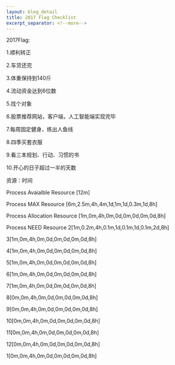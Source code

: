 ```yaml
---
layout: blog_detail
title: 2017 Flag Checklist
excerpt_separator: <!--more-->
---
```

2017Flag:

1.顺利转正

2.车贷还完

3.体重保持到140斤

4.流动资金达到6位数

5.找个对象

6.股票推荐网站，客户端，人工智能端实现完毕

7.每周固定健身，练出人鱼线

8.四季买套衣服

9.看三本规划、行动、习惯的书

10.开心的日子超过一半的天数
<!--more-->
资源：时间

Process Avaialble Resource
[12m]

Process MAX Resource
[6m,2.5m,4h,4m,1d,1m,1d,0.3m,1d,8h]

Process Allocation Resource
[1m,0m,4h,0m,0d,0m,0d,0m,0d,8h]

Process NEED Resource
2[1m,0.2m,4h,0.1m,1d,0.1m,1d,0.1m,2d,8h]

3[1m,0m,4h,0m,0d,0m,0d,0m,0d,8h]

4[1m,0m,4h,0m,0d,0m,0d,0m,0d,8h]

5[1m,0m,4h,0m,0d,0m,0d,0m,0d,8h]

6[1m,0m,4h,0m,0d,0m,0d,0m,0d,8h]

7[1m,0m,4h,0m,0d,0m,0d,0m,0d,8h]

8[0m,0m,4h,0m,0d,0m,0d,0m,0d,8h]

9[0m,0m,4h,0m,0d,0m,0d,0m,0d,8h]

10[0m,0m,4h,0m,0d,0m,0d,0m,0d,8h]

11[0m,0m,4h,0m,0d,0m,0d,0m,0d,8h]

12[0m,0m,4h,0m,0d,0m,0d,0m,0d,8h]

1[0m,0m,4h,0m,0d,0m,0d,0m,0d,8h]


